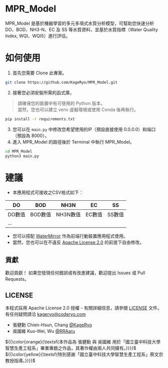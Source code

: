 # MPR_Model
MPR_Model 是基於機器學習的多元多項式水質分析模型，可幫助您快速分析 DO、BOD、NH3-N、EC 及 SS 等水質資料，並基於水質指標（Water Quality Index, WQI、WQI5）進行評估。  

# 如何使用
1. 首先您需要 Clone 此專案。  
```bash
git clone https://github.com/KageRyo/MPR_Model.git
```
2. 接著您必須安裝所需的函式庫。  
> 請確保您的裝置中有可使用的 Python 版本。  
> 當然，您也可以建立 venv 虛擬環境或使用 Conda 後再執行。  
```bash
pip install -r requirements.txt
```
3. 您可以在 `main.py` 中修改您希望使用的IP（預設直接使用 0.0.0.0）和端口（預設為 8000）。  
4. 進入 MPR_Model 的路徑後於 Terminal 中執行 MPR_Model。  
```bash
cd MPR_Model
python3 main.py
```

# 建議
- 本應用程式可接收之CSV格式如下：

| DO     	| BOD     	| NH3N     	| EC     	| SS     	|
|--------	|---------	|----------	|--------	|--------	|
| DO數值 	| BOD數值 	| NH3N數值 	| EC數值 	| SS數值 	|
| ...    	                                          	|
  
- 您可以搭配 [WaterMirror](https://github.com/RotatingPotato/WaterMirror) 作為前端行動裝置應用程式使用。
- 當然，您也可以在不違反 [Apache License 2.0](LICENSE) 的前提下自由修改。

## 貢獻
歡迎貢獻！ 如果您發現任何錯誤或有改進建議，歡迎提出 Issues 或 Pull Requests。  

## LICENSE  
本程式採用 Apache License 2.0 授權 - 有關詳細信息，請參閱 [LICENSE](LICENSE) 文件。  
有任何疑問請洽 kageryo@coderyo.com  
+ 張健勳 Chien-Hsun, Chang [@KageRyo](https://github.com/KageRyo)   
+ 吳國維 Kuo-Wei, Wu [@RRAaru](https://github.com/RRAaru)

${{\color{orange}{\textsf{本作品為 張健勳 與 吳國維 用於「國立臺中科技大學智慧生產工程系」畢業專題之作品，其著作權由兩人共同擁有。}}}}\$  
${{\color{yellow}{\textsf{特別感謝「國立臺中科技大學智慧生產工程系」蔡文宗 教授指導。}}}}\$  
